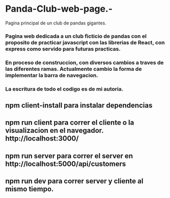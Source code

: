 # Panda-Club-web-page.-
Pagina principal de un club de pandas gigantes.

### Pagina web dedicada a un club ficticio de pandas con el proposito de practicar javascript con las librerias de React, con express como servido para futuras practicas.
### En proceso de construccion, con diversos cambios a traves de las diferentes ramas. Actualmente cambio la forma de implementar la barra de navegacion.
### La escritura de todo el codigo es de mi autoria.

## npm client-install para instalar dependencias

## npm run client para correr el cliente o la visualizacion en el navegador. http://localhost:3000/

## npm run server para correr el server en http://localhost:5000/api/customers

## npm run dev para correr server y cliente al mismo tiempo.
